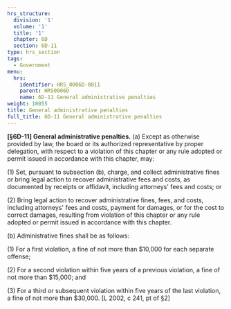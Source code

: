 ```yaml
---
hrs_structure:
  division: '1'
  volume: '1'
  title: '1'
  chapter: 6D
  section: 6D-11
type: hrs_section
tags:
  - Government
menu:
  hrs:
    identifier: HRS_0006D-0011
    parent: HRS0006D
    name: 6D-11 General administrative penalties
weight: 10055
title: General administrative penalties
full_title: 6D-11 General administrative penalties
---
```

**[§6D-11] General administrative penalties.** (a) Except as otherwise provided by law, the board or its authorized representative by proper delegation, with respect to a violation of this chapter or any rule adopted or permit issued in accordance with this chapter, may:

(1) Set, pursuant to subsection (b), charge, and collect administrative fines or bring legal action to recover administrative fees and costs, as documented by receipts or affidavit, including attorneys' fees and costs; or

(2) Bring legal action to recover administrative fines, fees, and costs, including attorneys' fees and costs, payment for damages, or for the cost to correct damages, resulting from violation of this chapter or any rule adopted or permit issued in accordance with this chapter.

(b) Administrative fines shall be as follows:

(1) For a first violation, a fine of not more than $10,000 for each separate offense;

(2) For a second violation within five years of a previous violation, a fine of not more than $15,000; and

(3) For a third or subsequent violation within five years of the last violation, a fine of not more than $30,000\. [L 2002, c 241, pt of §2]